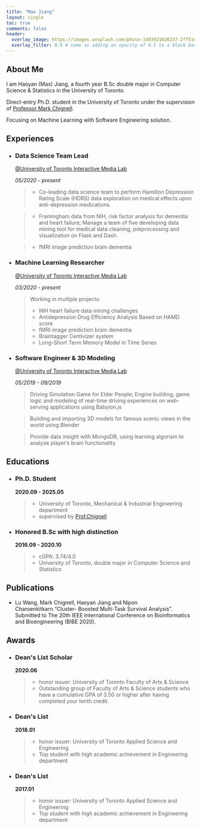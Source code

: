 ```yaml
---
title: "Max Jiang"
layout: single
toc: true
comments: false
header:
  overlay_image: https://images.unsplash.com/photo-1483921020237-2ff51e8e4b22?ixlib=rb-1.2.1&ixid=eyJhcHBfaWQiOjEyMDd9&auto=format&fit=crop&w=1050&q=80
  overlay_filter: 0.5 # same as adding an opacity of 0.5 to a black background
---
```

## About Me
I am Haoyan (Max) Jiang, a fourth year B.Sc<span> double major in Computer Science & Statistics in the University of Toronto.

Direct-entry Ph.D. student in the University of Toronto under the supervision of [Professor Mark Chignell](https://www.mie.utoronto.ca/faculty_staff/chignell/).

Focusing on Machine Learning with Software Engineering solution.

## Experiences
+ ### Data Science Team Lead
    [@University of Toronto Interactive Media Lab](https://imedia.mie.utoronto.ca/)

    *05/2020 - present*

    > -  Co-leading data science team to perform Hamilton Depression Rating Scale (HDRS) data exploration on medical effects upon anti-depression medications.

    > - Framingham data from NIH, risk factor analysis for dementia and heart failure; Manage a team of five developing data mining tool for medical data cleaning, preprocessing and visualization on Flask and Dash.

    > - fMRI image prediction brain dementia

+ ### Machine Learning Researcher
    [@University of Toronto Interactive Media Lab](https://imedia.mie.utoronto.ca/)

    *03/2020 - present*

    > Working in multiple projects: 
    > * NIH heart failure data mining challenges
    > * Antidepression Drug Efficiency Analysis Based on HAMD score
    > * fMRI image prediction brain dementia
    > * Braintagger Centivizer system
    > * Long-Short Term Memory Model in Time Series

+ ### Software Engineer & 3D Modeling
    [@University of Toronto Interactive Media Lab](https://imedia.mie.utoronto.ca/)
    
    *05/2019 - 09/2019*

    > Driving Simulation Game for Elder People; Engine building, game logic and modeling of real-time driving experiences on web-serving applications using Babylon.js

    > Building and importing 3D models for famous scenic views in the world using Blender

    > Provide data insight with MongoDB, using learning algorism to analyze player’s brain functionality

## Educations
*  ### Ph.D. Student

    **2020.09 - 2025.05**

    > - University of Toronto, Mechanical & Industrial Engineering department
    > - supervised by [Prof.Chignell](https://www.mie.utoronto.ca/faculty_staff/chignell/) 

*  ### Honored B.Sc with high distinction

    **2016.09 - 2020.10**

    > - cGPA: 3.74/4.0
    > - University of Toronto, double major in Computer Science and Statistics 

## Publications
* Lu Wang, Mark Chignell, Haoyan Jiang and Nipon Charoenkitkarn.“Cluster- Boosted Multi-Task Survival Analysis”. Submitted to The 20th IEEE International Conference on Bioinformatics and Bioengineering (BIBE 2020).

## Awards
*  ### Dean's List Scholar 

    **2020.06**

    > - honor issuer: University of Toronto Faculty of Arts & Science
    > - Outstanding group of Faculty of Arts & Science students who have a cumulative GPA of 3.50 or higher after having completed your tenth credit.
*  ### Dean's List 

    **2018.01**

    > - honor issuer: University of Toronto Applied Science and Engineering
    > - Top student with high academic achievement in Engineering department
*  ### Dean's List 

    **2017.01**

    > - honor issuer: University of Toronto Applied Science and Engineering
    > - Top student with high academic achievement in Engineering department